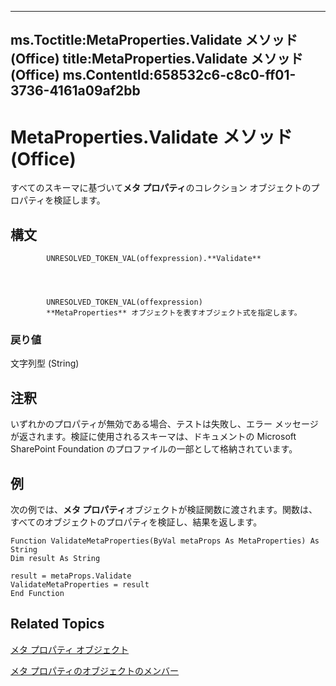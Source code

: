 

---
ms.Toctitle:MetaProperties.Validate メソッド (Office)
title:MetaProperties.Validate メソッド (Office)
ms.ContentId:658532c6-c8c0-ff01-3736-4161a09af2bb
---
# MetaProperties.Validate メソッド (Office)




すべてのスキーマに基づいて**メタ プロパティ**のコレクション オブジェクトのプロパティを検証します。

## 構文

            UNRESOLVED_TOKEN_VAL(offexpression).**Validate**




            UNRESOLVED_TOKEN_VAL(offexpression)
            **MetaProperties** オブジェクトを表すオブジェクト式を指定します。

### 戻り値
文字列型 (String)





## 注釈
いずれかのプロパティが無効である場合、テストは失敗し、エラー メッセージが返されます。検証に使用されるスキーマは、ドキュメントの Microsoft SharePoint Foundation のプロファイルの一部として格納されています。



## 例
次の例では、**メタ プロパティ**オブジェクトが検証関数に渡されます。関数は、すべてのオブジェクトのプロパティを検証し、結果を返します。

```vba
Function ValidateMetaProperties(ByVal metaProps As MetaProperties) As String 
Dim result As String 
 
result = metaProps.Validate 
ValidateMetaProperties = result 
End Function
```




## Related Topics

[メタ プロパティ オブジェクト](957a6e06-3348-b180-3655-06ffbfb69e12.md)

[メタ プロパティのオブジェクトのメンバー](0e2efa13-130c-59ad-07ee-8499f502064a.md)




